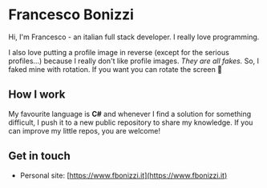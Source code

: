 # Francesco Bonizzi

Hi, I'm Francesco - an italian full stack developer. I really love programming.

I also love putting a profile image in reverse (except for the serious profiles...) because I really don't like profile images. *They are all fakes.* So, I faked mine with rotation. If you want you can rotate the screen 🤣

How I work
---
My favourite language is **C#** and whenever I find a solution for something difficult, I push it to a new public repository to share my knowledge. If you can improve my little repos, you are welcome!

Get in touch
---
- Personal site: [https://www.fbonizzi.it](https://www.fbonizzi.it)
